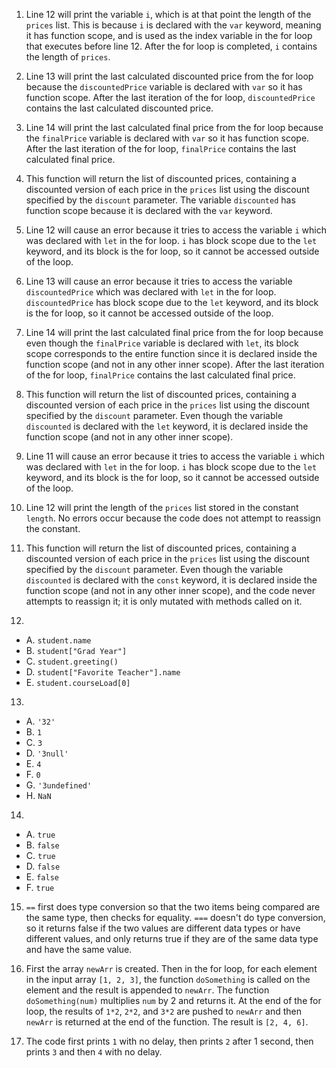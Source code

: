 1. Line 12 will print the variable `i`, which is at that point the length of the `prices` list. This is because `i` is declared with the `var` keyword, meaning it has function scope, and is used as the index variable in the for loop that executes before line 12. After the for loop is completed, `i` contains the length of `prices`.

2. Line 13 will print the last calculated discounted price from the for loop because the `discountedPrice` variable is declared with `var` so it has function scope. After the last iteration of the for loop, `discountedPrice` contains the last calculated discounted price.

3. Line 14 will print the last calculated final price from the for loop because the `finalPrice` variable is declared with `var` so it has function scope. After the last iteration of the for loop, `finalPrice` contains the last calculated final price.

4. This function will return the list of discounted prices, containing a discounted version of each price in the `prices` list using the discount specified by the `discount` parameter. The variable `discounted` has function scope because it is declared with the `var` keyword.

5. Line 12 will cause an error because it tries to access the variable `i` which was declared with `let` in the for loop. `i` has block scope due to the `let` keyword, and its block is the for loop, so it cannot be accessed outside of the loop.

6. Line 13 will cause an error because it tries to access the variable `discountedPrice` which was declared with `let` in the for loop. `discountedPrice` has block scope due to the `let` keyword, and its block is the for loop, so it cannot be accessed outside of the loop.

7. Line 14 will print the last calculated final price from the for loop because even though the `finalPrice` variable is declared with `let`, its block scope corresponds to the entire function since it is declared inside the function scope (and not in any other inner scope). After the last iteration of the for loop, `finalPrice` contains the last calculated final price.

8. This function will return the list of discounted prices, containing a discounted version of each price in the `prices` list using the discount specified by the `discount` parameter. Even though the variable `discounted` is declared with the `let` keyword, it is declared inside the function scope (and not in any other inner scope).

9.  Line 11 will cause an error because it tries to access the variable `i` which was declared with `let` in the for loop. `i` has block scope due to the `let` keyword, and its block is the for loop, so it cannot be accessed outside of the loop.

10. Line 12 will print the length of the `prices` list stored in the constant `length`. No errors occur because the code does not attempt to reassign the constant.

11. This function will return the list of discounted prices, containing a discounted version of each price in the `prices` list using the discount specified by the `discount` parameter. Even though the variable `discounted` is declared with the `const` keyword, it is declared inside the function scope (and not in any other inner scope), and the code never attempts to reassign it; it is only mutated with methods called on it.

12.  
- A. `student.name`
- B. `student["Grad Year"]`
- C. `student.greeting()`
- D. `student["Favorite Teacher"].name`
- E. `student.courseLoad[0]`

13. 
- A. `'32'`
- B. `1`
- C. `3`
- D. `'3null'`
- E. `4`
- F. `0`
- G. `'3undefined'`
- H. `NaN`

14. 
- A. `true`
- B. `false`
- C. `true`
- D. `false`
- E. `false`
- F. `true`

15. `==` first does type conversion so that the two items being compared are the same type, then checks for equality. `===` doesn't do type conversion, so it returns false if the two values are different data types or have different values, and only returns true if they are of the same data type and have the same value.

17. First the array `newArr` is created. Then in the for loop, for each element in the input array `[1, 2, 3]`, the function `doSomething` is called on the element and the result is appended to `newArr`. The function `doSomething(num)` multiplies `num` by 2 and returns it. At the end of the for loop, the results of `1*2`, `2*2`, and `3*2` are pushed to `newArr` and then `newArr` is returned at the end of the function. The result is `[2, 4, 6]`.

18. The code first prints `1` with no delay, then prints `2` after 1 second, then prints `3` and then `4` with no delay.
